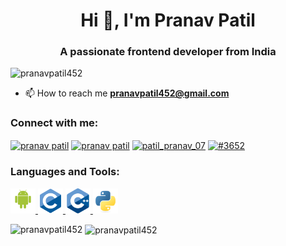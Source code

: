 
<h1 align="center">Hi 👋, I'm Pranav Patil</h1>
<h3 align="center">A passionate frontend developer from India</h3>


<p align="left"> <img src="https://komarev.com/ghpvc/?username=pranavpatil452&label=Profile%20views&color=0e75b6&style=flat" alt="pranavpatil452" /> </p>

- 📫 How to reach me **pranavpatil452@gmail.com**

<h3 align="left">Connect with me:</h3>
<p align="left">
<a href="https://kaggle.com/pranav patil" target="blank"><img align="center" src="https://raw.githubusercontent.com/rahuldkjain/github-profile-readme-generator/master/src/images/icons/Social/kaggle.svg" alt="pranav patil" height="30" width="40" /></a>
<a href="https://fb.com/pranav patil" target="blank"><img align="center" src="https://raw.githubusercontent.com/rahuldkjain/github-profile-readme-generator/master/src/images/icons/Social/facebook.svg" alt="pranav patil" height="30" width="40" /></a>
<a href="https://instagram.com/patil_pranav_07" target="blank"><img align="center" src="https://raw.githubusercontent.com/rahuldkjain/github-profile-readme-generator/master/src/images/icons/Social/instagram.svg" alt="patil_pranav_07" height="30" width="40" /></a>
<a href="https://discord.gg/#3652" target="blank"><img align="center" src="https://raw.githubusercontent.com/rahuldkjain/github-profile-readme-generator/master/src/images/icons/Social/discord.svg" alt="#3652" height="30" width="40" /></a>
</p>

<h3 align="left">Languages and Tools:</h3>
<p align="left"> <a href="https://developer.android.com" target="_blank" rel="noreferrer"> <img src="https://raw.githubusercontent.com/devicons/devicon/master/icons/android/android-original-wordmark.svg" alt="android" width="40" height="40"/> </a> <a href="https://www.cprogramming.com/" target="_blank" rel="noreferrer"> <img src="https://raw.githubusercontent.com/devicons/devicon/master/icons/c/c-original.svg" alt="c" width="40" height="40"/> </a> <a href="https://www.w3schools.com/cpp/" target="_blank" rel="noreferrer"> <img src="https://raw.githubusercontent.com/devicons/devicon/master/icons/cplusplus/cplusplus-original.svg" alt="cplusplus" width="40" height="40"/> </a> <a href="https://www.python.org" target="_blank" rel="noreferrer"> <img src="https://raw.githubusercontent.com/devicons/devicon/master/icons/python/python-original.svg" alt="python" width="40" height="40"/> </a> </p>

<p><img align="left" src="https://github-readme-stats.vercel.app/api/top-langs?username=pranavpatil452&show_icons=true&locale=en&layout=compact" alt="pranavpatil452" /></p>

<p>&nbsp;<img align="center" src="https://github-readme-stats.vercel.app/api?username=pranavpatil452&show_icons=true&locale=en" alt="pranavpatil452" /></p>
